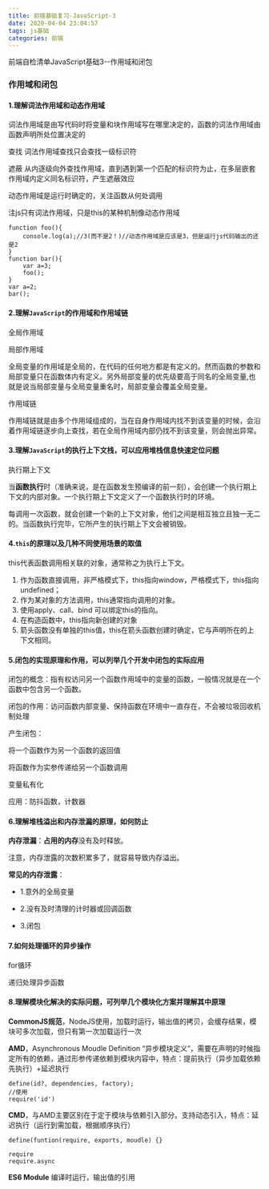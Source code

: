```yaml
---
title: 前端基础复习-JavaScript-3
date: 2020-04-04 23:04:57
tags: js基础
categories: 前端
---
```

前端自检清单JavaScript基础3--作用域和闭包

<!--more-->
### 作用域和闭包

#### 1.理解词法作用域和动态作用域

词法作用域是由写代码时将变量和块作用域写在哪里决定的，函数的词法作用域由函数声明所处位置决定的

查找 词法作用域查找只会查找一级标识符

遮蔽 从内逐级向外查找作用域，直到遇到第一个匹配的标识符为止，在多层嵌套作用域内定义同名标识符，产生遮蔽效应

动态作用域是运行时确定的，关注函数从何处调用

注js只有词法作用域，只是this的某种机制像动态作用域

```
function foo(){
    console.log(a);//3(而不是2！)//动态作用域是应该是3，但是运行js代码输出的还是2
}
function bar(){
    var a=3;
    foo();
}
var a=2;
bar();
```



#### 2.理解`JavaScript`的作用域和作用域链

全局作用域

局部作用域

全局变量的作用域是全局的，在代码的任何地方都是有定义的。然而函数的参数和局部变量只在函数体内有定义。另外局部变量的优先级要高于同名的全局变量,也就是说当局部变量与全局变量重名时，局部变量会覆盖全局变量。

作用域链

作用域链就是由多个作用域组成的，当在自身作用域内找不到该变量的时候，会沿着作用域链逐步向上查找，若在全局作用域内部仍找不到该变量，则会抛出异常。

#### 3.理解`JavaScript`的执行上下文栈，可以应用堆栈信息快速定位问题

执行期上下文

当**函数执行**时（准确来说，是在函数发生预编译的前一刻），会创建一个执行期上下文的内部对象。一个执行期上下文定义了一个函数执行时的环境。

每调用一次函数，就会创建一个新的上下文对象，他们之间是相互独立且独一无二的。当函数执行完毕，它所产生的执行期上下文会被销毁。

#### 4.`this`的原理以及几种不同使用场景的取值

this代表函数调用相关联的对象，通常称之为执行上下文。

1. 作为函数直接调用，非严格模式下，this指向window，严格模式下，this指向undefined；
2. 作为某对象的方法调用，this通常指向调用的对象。
3. 使用apply、call、bind 可以绑定this的指向。
4. 在构造函数中，this指向新创建的对象
5. 箭头函数没有单独的this值，this在箭头函数创建时确定，它与声明所在的上下文相同。

#### 5.闭包的实现原理和作用，可以列举几个开发中闭包的实际应用

闭包的概念：指有权访问另一个函数作用域中的变量的函数，一般情况就是在一个函数中包含另一个函数。

闭包的作用：访问函数内部变量、保持函数在环境中一直存在，不会被垃圾回收机制处理

产生闭包：

将一个函数作为另一个函数的返回值

将函数作为实参传递给另一个函数调用

变量私有化

应用：防抖函数，计数器

#### 6.理解堆栈溢出和内存泄漏的原理，如何防止

**内存泄漏**：**占用的内存**没有及时释放。

注意，内存泄露的次数积累多了，就容易导致内存溢出。

**常见的内存泄露**：

- 1.意外的全局变量

- 2.没有及时清理的计时器或回调函数

- 3.闭包

#### 7.如何处理循环的异步操作

for循环

递归处理异步函数

#### 8.理解模块化解决的实际问题，可列举几个模块化方案并理解其中原理

**CommonJS规范**，NodeJS使用，加载时运行，输出值的拷贝，会缓存结果，模块可多次加载，但只有第一次加载运行一次

**AMD**，Asynchronous Moudle Definition “异步模块定义”，需要在声明的时候指定所有的依赖，通过形参传递依赖到模块内容中，特点：提前执行（异步加载依赖先执行）+延迟执行

```
define(id?, dependencies, factory);
//使用
require('id')
```

**CMD**，与AMD主要区别在于定于模块与依赖引入部分。支持动态引入，特点：延迟执行（运行到需加载，根据顺序执行）

```
define(funtion(require, exports, moudle) {}

require
require.async
```

**ES6 Module** 编译时运行，输出值的引用
